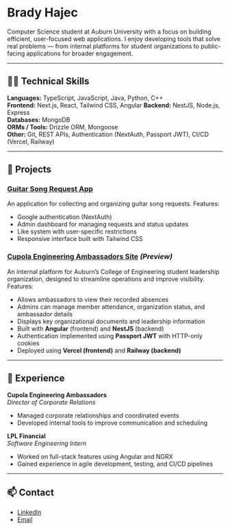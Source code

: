 # Brady Hajec

Computer Science student at Auburn University with a focus on building efficient, user-focused web applications. I enjoy developing tools that solve real problems — from internal platforms for student organizations to public-facing applications for broader engagement.

---

## 🧑‍💻 Technical Skills

**Languages:** TypeScript, JavaScript, Java, Python, C++  
**Frontend:** Next.js, React, Tailwind CSS, Angular
**Backend:** NestJS, Node.js, Express  
**Databases:** MongoDB  
**ORMs / Tools:** Drizzle ORM, Mongoose  
**Other:** Git, REST APIs, Authentication (NextAuth, Passport JWT), CI/CD (Vercel, Railway)

---

## 🔧 Projects

### [Guitar Song Request App](https://guitar-request-app.vercel.app)
An application for collecting and organizing guitar song requests. Features:
- Google authentication (NextAuth)
- Admin dashboard for managing requests and status updates
- Like system with user-specific restrictions
- Responsive interface built with Tailwind CSS

### [Cupola Engineering Ambassadors Site](https://event-tracker-green.vercel.app/) *(Preview)*
An internal platform for Auburn’s College of Engineering student leadership organization, designed to streamline operations and improve visibility. Features:
- Allows ambassadors to view their recorded absences
- Admins can manage member attendance, organization status, and ambassador details
- Displays key organizational documents and leadership information
- Built with **Angular** (frontend) and **NestJS** (backend)
- Authentication implemented using **Passport JWT** with HTTP-only cookies
- Deployed using **Vercel (frontend)** and **Railway (backend)**

---

## 🏫 Experience

**Cupola Engineering Ambassadors**  
*Director of Corporate Relations*  
- Managed corporate relationships and coordinated events
- Developed internal tools to improve communication and scheduling

**LPL Financial**  
*Software Engineering Intern*  
- Worked on full-stack features using Angular and NGRX
- Gained experience in agile development, testing, and CI/CD pipelines

---

## 📫 Contact

- [LinkedIn](https://linkedin.com/in/brady-hajec)
- [Email](mailto:bdhajec5@gmail.com)

